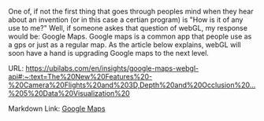   One of, if not the first thing that goes through peoples mind when they hear about an invention (or in this case a certian program) is "How is it of any use to me?" 
Well, if someone askes that question of webGL, my response would be: Google Maps. Google maps is a common app that people use as a gps or just as a regular map. As the 
article below explains, webGL will soon have a hand is upgrading Google maps to the next level.

URL:
https://ubilabs.com/en/insights/google-maps-webgl-api#:~:text=The%20New%20Features%20-%20Camera%20Flights%20and%203D,Depth%20and%20Occlusion%20...%205%20Data%20Visualization%20

Markdown Link:
[Google Maps]([https://ubilabs.com/en/insights/google-maps-webgl-api#:~:text=The%20New%20Features%20-%20Camera%20Flights%20and%203D,Depth%20and%20Occlusion%20...%205%20Data%20Visualization%20])
